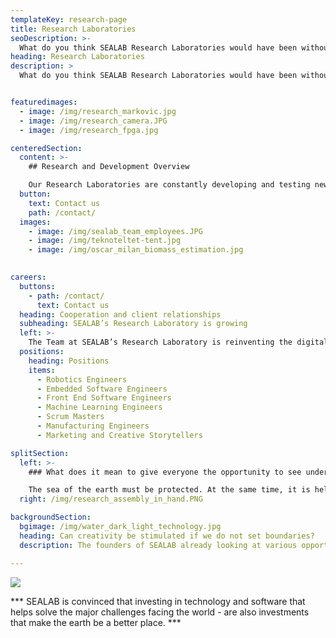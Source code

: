 ```yaml
---
templateKey: research-page
title: Research Laboratories
seoDescription: >-
  What do you think SEALAB Research Laboratories would have been without curious and highly qualified people?
heading: Research Laboratories
description: >
  What do you think SEALAB Research Laboratories would have been without curious and highly qualified people?


featuredimages:
  - image: /img/research_markovic.jpg
  - image: /img/research_camera.JPG
  - image: /img/research_fpga.jpg

centeredSection:
  content: >-
    ## Research and Development Overview

    Our Research Laboratories are constantly developing and testing new technological solutions. SEALAB’s DNA is very strong when we talk about creativity and different ways of thinking. We need more Rockstars on the team. If you have X-factor and what is needed – launch your career at SEALAB.
  button:
    text: Contact us
    path: /contact/
  images:
    - image: /img/sealab_team_employees.JPG
    - image: /img/teknoteltet-tent.jpg
    - image: /img/oscar_milan_biomass_estimation.jpg
  

careers:
  buttons:
    - path: /contact/
      text: Contact us
  heading: Cooperation and client relationships
  subheading: SEALAB’s Research Laboratory is growing
  left: >-
    The Team at SEALAB’s Research Laboratory is reinventing the digital world every day. In everything we do, we are looking for those breakthrough product experiences. We strive to do solutions smaller, faster, and better. Our discoveries make completely new things possible in the Ocean Space, in water and in harsh environments. And if computing capabilities are not in demand, we make it possible thanks to our technology. Every day we try to make a difference.
  positions:
    heading: Positions
    items: 
      - Robotics Engineers 
      - Embedded Software Engineers 
      - Front End Software Engineers 
      - Machine Learning Engineers 
      - Scrum Masters 
      - Manufacturing Engineers 
      - Marketing and Creative Storytellers

splitSection:
  left: >-
    ### What does it mean to give everyone the opportunity to see underwater?

    The sea of the earth must be protected. At the same time, it is helping to provide food to the world more than ever. If this is done correctly, the road ahead will be sustainable. Our strong vision helps the most talented employees to work for the company. Not only work, but to create incredible underwater technology for AI, Edge Computing, underwater cameras and data traffic between Edge and Cloud.
  right: /img/research_assembly_in_hand.PNG

backgroundSection:
  bgimage: /img/water_dark_light_technology.jpg
  heading: Can creativity be stimulated if we do not set boundaries?
  description: The founders of SEALAB already looking at various opportunities to develop technology to do research under the ice on Jupiter’s moon, Europa.

---
```


![](/img/research_hardware.JPG)

*** SEALAB is convinced that investing in technology and software that helps solve the major challenges facing the world - are also investments that make the earth be a better place. ***


